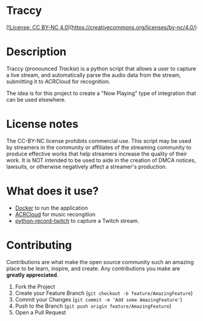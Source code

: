 # Traccy

[[!License: CC BY-NC 4.0](https://img.shields.io/badge/License-CC%20BY--NC%204.0-lightgrey.svg)](https://creativecommons.org/licenses/by-nc/4.0/)

# Description

Traccy (pronounced _Trackie_) is a python script that allows a user to capture a live stream, and automatically parse the audio data from the stream, submitting it to ACRCloud for recognition.

The idea is for this project to create a "Now Playing" type of integration that can be used elsewhere.

# License notes

The CC-BY-NC license prohibits commercial use.  This script may be used by streamers in the community or affiliates of the streaming community to produce effective works that help streamers increase the quality of their work.  It is NOT intended to be used to aide in the creation of DMCA notices, lawsuits, or otherwise negatively affect a streamer's production.

# What does it use?

* [Docker](https://docker.io) to run the application
* [ACRCloud](https://github.com/acrcloud/acrcloud_sdk_python) for music recongition
* [python-record-twitch](https://www.godo.dev/tutorials/python-record-twitch/) to capture a Twitch stream.


# Contributing

Contributions are what make the open source community such an amazing place to be learn, inspire, and create. Any contributions you make are **greatly appreciated**.

1. Fork the Project
2. Create your Feature Branch (`git checkout -b feature/AmazingFeature`)
3. Commit your Changes (`git commit -m 'Add some AmazingFeature'`)
4. Push to the Branch (`git push origin feature/AmazingFeature`)
5. Open a Pull Request

